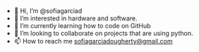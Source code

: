 - 👋 Hi, I’m @sofiagarciad
- 👀 I’m interested in hardware and software. 
- 🌱 I’m currently learning how to code on GitHub
- 💞️ I’m looking to collaborate on projects that are using python. 
- 📫 How to reach me sofiagarciadougherty@gmail.com

<!---
sofiagarciad/sofiagarciad is a ✨ special ✨ repository because its `README.md` (this file) appears on your GitHub profile.
You can click the Preview link to take a look at your changes.
--->
